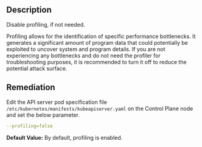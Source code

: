 ## Description

Disable profiling, if not needed.

Profiling allows for the identification of specific performance bottlenecks. It generates a significant amount of program data that could potentially be exploited to uncover system and program details. If you are not experiencing any bottlenecks and do not need the profiler for troubleshooting purposes, it is recommended to turn it off to reduce the potential attack surface.

## Remediation

Edit the API server pod specification file `/etc/kubernetes/manifests/kubeapiserver.yaml` on the Control Plane node and set the below parameter.

```yaml
--profiling=false
```

**Default Value:** By default, profiling is enabled.